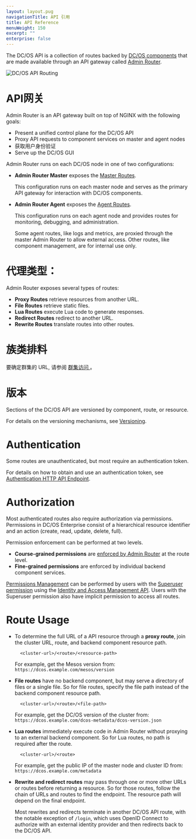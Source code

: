 ```yaml
---
layout: layout.pug
navigationTitle: API 引用
title: API Reference
menuWeight: 150
excerpt: ""
enterprise: false
---
```

The DC/OS API is a collection of routes backed by [DC/OS components](/1.10/overview/architecture/components/) that are made available through an API gateway called [Admin Router](/1.10/overview/architecture/components/#admin-router).

<!-- Use html img for horizontal centering -->

<img src="/1.10/img/dcos-api-routing.png" alt="DC/OS API Routing" style="display:block;margin:0 auto" />

# API网关

Admin Router is an API gateway built on top of NGINX with the following goals:

- Present a unified control plane for the DC/OS API
- Proxy API requests to component services on master and agent nodes
- 获取用户身份验证
- Serve up the DC/OS GUI

Admin Router runs on each DC/OS node in one of two configurations:

- **Admin Router Master** exposes the [Master Routes](/1.10/api/master-routes/).
    
    This configuration runs on each master node and serves as the primary API gateway for interaction with DC/OS components.

- **Admin Router Agent** exposes the [Agent Routes](/1.10/api/agent-routes/).
    
    This configuration runs on each agent node and provides routes for monitoring, debugging, and administration.
    
    Some agent routes, like logs and metrics, are proxied through the master Admin Router to allow external access. Other routes, like component management, are for internal use only.

# 代理类型：

Admin Router exposes several types of routes:

- **Proxy Routes** retrieve resources from another URL.
- **File Routes** retrieve static files.
- **Lua Routes** execute Lua code to generate responses.
- **Redirect Routes** redirect to another URL.
- **Rewrite Routes** translate routes into other routes.

# 族类排料

要确定群集的 URL, 请参阅 [ 群集访问 ](/1.10/api/access/)。

# 版本

Sections of the DC/OS API are versioned by component, route, or resource.

For details on the versioning mechanisms, see [Versioning](/1.10/api/versioning/).

# Authentication

Some routes are unauthenticated, but most require an authentication token.

For details on how to obtain and use an authentication token, see [Authentication HTTP API Endpoint](/1.10/security/ent/iam-api/).

# Authorization

Most authenticated routes also require authorization via permissions. Permissions in DC/OS Enterprise consist of a hierarchical resource identifier and an action (create, read, update, delete, full).

Permission enforcement can be performed at two levels.

- **Course-grained permissions** are [enforced by Admin Router](/1.10/security/ent/perms-reference/#admin-router) at the route level.
- **Fine-grained permissions** are enforced by individual backend component services.

[Permissions Management](/1.10/security/ent/perms-management/) can be performed by users with the [Superuser permission](/1.10/security/ent/perms-reference/#superuser) using the [Identity and Access Management API](/1.10/security/ent/iam-api/). Users with the Superuser permission also have implicit permission to access all routes.

# Route Usage

- To determine the full URL of a API resource through a **proxy route**, join the cluster URL, route, and backend component resource path.
    
        <cluster-url>/<route>/<resource-path>
        
    
    For example, get the Mesos version from: `https://dcos.example.com/mesos/version`

- **File routes** have no backend component, but may serve a directory of files or a single file. So for file routes, specify the file path instead of the backend component resource path.
    
        <cluster-url>/<route>/<file-path>
        
    
    For example, get the DC/OS version of the cluster from: `https://dcos.example.com/dcos-metadata/dcos-version.json`

- **Lua routes** immediately execute code in Admin Router without proxying to an external backend component. So for Lua routes, no path is required after the route.
    
        <cluster-url>/<route>
        
    
    For example, get the public IP of the master node and cluster ID from: `https://dcos.example.com/metadata`

- **Rewrite and redirect routes** may pass through one or more other URLs or routes before returning a resource. So for those routes, follow the chain of URLs and routes to find the endpoint. The resource path will depend on the final endpoint.
    
    Most rewrites and redirects terminate in another DC/OS API route, with the notable exception of `/login`, which uses OpenID Connect to authorize with an external identity provider and then redirects back to the DC/OS API.